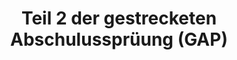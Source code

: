 ---
title: Teil 2 der gestrecketen Abschulussprüung (GAP)
description: Eine Übersicht über den zeiten Teil der gestreckten Abschlussprüfung (GAP) in der Ausbildung zum Fachinformatiker für Anwendungsentwicklung.
---